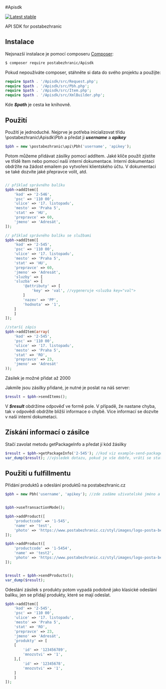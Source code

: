 #Apisdk

[![Latest stable](https://img.shields.io/packagist/v/postabezhranic/apisdk.svg)](https://packagist.org/packages/postabezhranic/apisdk)

API SDK for postabezhranic


Instalace
------------

Nejsnazší instalace je pomocí composeru  [Composer](http://getcomposer.org/):

```sh
$ composer require postabezhranic/Apisdk
```

Pokud nepoužíváte composer, stáhněte si data do svého projektu a použijte:
```php
require $path . '/Apisdk/src/Request.php';
require $path . '/Apisdk/src/Pbh.php';
require $path . '/Apisdk/src/Item.php';
require $path . '/Apisdk/src/XmlBuilder.php';
```

Kde ***$path*** je cesta ke knihovně.

Použití
------------
Použití je jednoduché. Nejprve je potřeba inicializovat třídu \postabezhranic\Apisdk\Pbh a předat ji ***username*** a ***apikey***
```php
$pbh = new \postabezhranic\api\Pbh('username', 'apikey');
```

Potom můžeme přidávat zásilky pomocí addItem. 
Jaké klíče použít zjistíte ve třídě Item nebo pomocí naší interní dokumentace.
Interní dokumentaci obdržíte na žádost emailem po vytvoření klientského účtu. V dokumentaci se také dozvíte jaké přepravce volit, atd.

```php

// příklad správného balíku
$pbh->addItem([
    'kod' => '2-546',
    'psc' => '110 00',
    'ulice' => '17. listopadu',
    'mesto' => 'Praha 5', 
    'stat' => 'HU',
    'prepravce' => 60,
    'jmeno' => 'Adresát',
]);

// příklad správného balíku se službami
$pbh->addItem([
    'kod' => '2-545',
    'psc' => '110 00',
    'ulice' => '17. listopadu',
    'mesto' => 'Praha 5', 
    'stat' => 'HU',
    'prepravce' => 60,
    'jmeno' => 'Adresát',
    'sluzby' => [
	'sluzba' => [
	    '@attributy' => [
	        'key' => 'val', //vygeneruje <sluzba key="val">
	    ]
	    'nazev' => 'PP',
	    'hodnota' => '1',
	]
    ]
]);

//starší zápis
$pbh->addItem(array(
    'kod' => '2-545',
    'psc' => '110 00',
    'ulice' => '17. listopadu',
    'mesto' => 'Praha 5', 
    'stat' => 'RO',
    'prepravce' => 23,
    'jmeno' => 'Adresát'
));
```

Zásilek je možné přidat až 2000

Jakmile jsou zásilky přidané, je nutné je poslat na náš server:

```php
$result = $pbh->sendItems();
```

V ***$result*** obdržíme odpověď ve formě pole. V případě, že nastane chyba, tak v odpovědi obdržíte bližší informace o chybě. Více informací se dozvíte v naší interní dokumetaci.

Získání informací o zásilce
------------
Stačí zavolat metodu getPackageInfo a předat jí kód žásilky

```php
$result = $pbh->getPackageInfo('2-545'); //kod viz example-send-packages
var_dump($result); //výsledek dotazu, pokud je vše dobře, vrátí se state ok
```

Použití u fulfillmentu
------------

Přidání produktů a odeslání produktů na postabezhranic.cz

```php
$pbh = new Pbh('username', 'apikey'); //zde zadáme uživatelské jméno a api klíč


$pbh->useTransactionMode(); 

$pbh->addProduct([
    'productcode' => '1-545',
    'name' => 'test',
    'photo' => 'https://www.postabezhranic.cz/styl/images/logo-posta-bez-hranic.png',
]);

$pbh->addProduct([
    'productcode' => '1-5454',
    'name' => 'test2',
    'photo' => 'https://www.postabezhranic.cz/styl/images/logo-posta-bez-hranic.png',
]);


$result = $pbh->sendProducts(); 
var_dump($result);
```

Odeslání zásilek s produkty potom vypadá podobně jako klasické odeslání balíku, jen se přidají produkty, které se mají odeslat.


```php
$pbh->addItem([
    'kod' => '2-545',
    'psc' => '110 00',
    'ulice' => '17. listopadu',
    'mesto' => 'Praha 5', 
    'stat' => 'RO',
    'prepravce' => 23,
    'jmeno' => 'Adresát',
    'produkty' => [
	[
	    'id' => '123456789',
	    'mnozstvi' => '1',
	],[
	    'id' => '12345678',
	    'mnozstvi' => '1',
	]
    ]
]);
```
